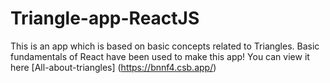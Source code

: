# Triangle-app-ReactJS
This is an app which is based on basic concepts related to Triangles.
Basic fundamentals of React have been used to make this app!
You can view it here [All-about-triangles] (https://bnnf4.csb.app/)
